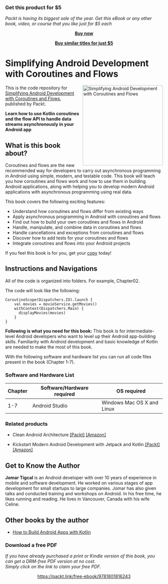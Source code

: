 
### Get this product for $5

<i>Packt is having its biggest sale of the year. Get this eBook or any other book, video, or course that you like just for $5 each</i>


<b><p align='center'>[Buy now](https://packt.link/9781801816243)</p></b>


<b><p align='center'>[Buy similar titles for just $5](https://subscription.packtpub.com/search)</p></b>


# Simplifying Android Development with Coroutines and Flows

<a href="https://www.packtpub.com/product/simplifying-android-development-with-coroutines-and-flows/9781801816243"><img src="https://static.packt-cdn.com/products/9781801816243/cover/smaller" alt="Simplifying Android Development with Coroutines and Flows" height="256px" align="right"></a>

This is the code repository for [Simplifying Android Development with Coroutines and Flows](https://www.packtpub.com/product/simplifying-android-development-with-coroutines-and-flows/9781801816243), published by Packt.

**Learn how to use Kotlin coroutines and the flow API to handle data streams asynchronously in your Android app**

## What is this book about?
Coroutines and flows are the new recommended way for developers to carry out asynchronous programming in Android using simple, modern, and testable code. This book will teach you how coroutines and flows work and how to use them in building Android applications, along with helping you to develop modern Android applications with asynchronous programming using real data.

This book covers the following exciting features:
* Understand how coroutines and flows differ from existing ways
* Apply asynchronous programming in Android with coroutines and flows
* Find out how to build your own coroutines and flows in Android
* Handle, manipulate, and combine data in coroutines and flows
* Handle cancellations and exceptions from coroutines and flows
* Discover how to add tests for your coroutines and flows
* Integrate coroutines and flows into your Android projects

If you feel this book is for you, get your [copy](https://www.amazon.com/Simplifying-Android-Development-Coroutines-Flows-dp-1801816247/dp/1801816247/ref=mt_other?_encoding=UTF8&me=&qid=) today!


## Instructions and Navigations
All of the code is organized into folders. For example, Chapter02.

The code will look like the following:
```
CoroutineScope(Dispatchers.IO).launch {
    val movies = movieService.getMovies()
    withContext(Dispatchers.Main) {
      displayMovies(movies)
    }
}
```

**Following is what you need for this book:**
This book is for intermediate-level Android developers who want to level up their Android app-building skills. Familiarity with Android development and basic knowledge of Kotlin are needed to make the most of this book.

With the following software and hardware list you can run all code files present in the book (Chapter 1-7).

### Software and Hardware List
| Chapter | Software/Hardware required | OS required |
| -------- | ------------------------------------ | ----------------------------------- |
| 1-7 | Android Studio | Windows Mac OS X and Linux  |


### Related products
* Clean Android Architecture [[Packt]](https://www.packtpub.com/product/clean-android-architecture/9781803234588) [[Amazon]](https://www.amazon.com/Clean-Android-Architecture-decoupled-applications-dp-180323458X/dp/180323458X/ref=mt_other?_encoding=UTF8&me=&qid=)

* Kickstart Modern Android Development with Jetpack and Kotlin [[Packt]](https://www.packtpub.com/product/kickstart-modern-android-development-with-jetpack-and-kotlin/9781801811071) [[Amazon]](https://www.amazon.com/Kickstart-Modern-Android-Development-Jetpack/dp/1801811075)


## Get to Know the Author

**Jomar Tigcal**
is an Android developer with over 10 years of experience in mobile and software development. He worked on various stages of app development for small startups to large companies. Jomar has also given talks and conducted training and workshops on Android. In his free time, he likes running and reading. He lives in Vancouver, Canada with his wife Celine.


## Other books by the author
* [How to Build Android Apps with Kotlin](https://www.packtpub.com/product/how-to-build-android-apps-with-kotlin/9781838984113?_ga=2.143249015.356192373.1658578087-861421203.1658578087)
### Download a free PDF

 <i>If you have already purchased a print or Kindle version of this book, you can get a DRM-free PDF version at no cost.<br>Simply click on the link to claim your free PDF.</i>
<p align="center"> <a href="https://packt.link/free-ebook/9781801816243">https://packt.link/free-ebook/9781801816243 </a> </p>